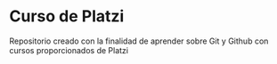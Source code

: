 # Curso de Platzi
Repositorio creado con la finalidad de aprender sobre Git y Github con cursos proporcionados de Platzi
